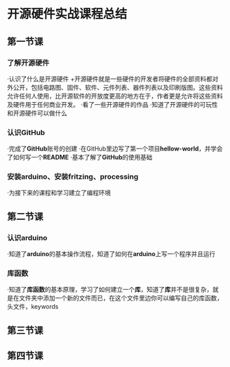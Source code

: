 # 开源硬件实战课程总结

## 第一节课

### 了解开源硬件
·认识了什么是开源硬件
 +开源硬件就是一些硬件的开发者将硬件的全部资料都对外公开，包括电路图、固件、软件、元件列表、器件列表以及印刷版图。这些资料允许任何人使用，比开源软件的开放度更高的地方在于，作者更是允许将这些资料及硬件用于任何商业开发。
·看了一些开源硬件的作品
·知道了开源硬件的可玩性和开源硬件可以做什么

### 认识GitHub
·完成了**GitHub**账号的创建
·在GitHub里边写了第一个项目**hellow-world**，并学会了如何写一个**README**
·基本了解了**GitHub**的使用基础

### 安装arduino、安装fritzing、processing
·为接下来的课程和学习建立了编程环境

## 第二节课

### 认识arduino

·知道了**arduino**的基本操作流程，知道了如何在**arduino**上写一个程序并且运行

### 库函数

·知道了**库函数**的基本原理，学习了如何建立一个**库**，知道了**库**并不是很复杂，就是在文件夹中添加一个新的文件而已，在这个文件里边你可以编写自己的库函数，头文件，keywords

## 第三节课
## 第四节课

